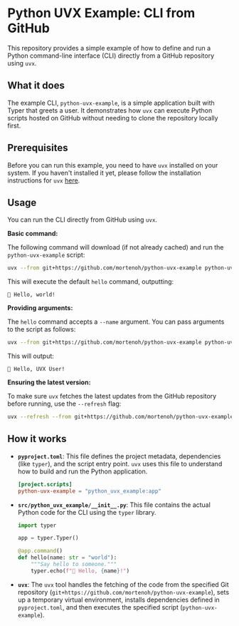 # Python UVX Example: CLI from GitHub

This repository provides a simple example of how to define and run a Python command-line interface (CLI) directly from a GitHub repository using `uvx`.

## What it does

The example CLI, `python-uvx-example`, is a simple application built with Typer that greets a user. It demonstrates how `uvx` can execute Python scripts hosted on GitHub without needing to clone the repository locally first.

## Prerequisites

Before you can run this example, you need to have `uvx` installed on your system. If you haven't installed it yet, please follow the installation instructions for `uvx` [here](https://docs.astral.sh/uv/getting-started/installation/).

## Usage

You can run the CLI directly from GitHub using `uvx`.

**Basic command:**

The following command will download (if not already cached) and run the `python-uvx-example` script:

```sh
uvx --from git+https://github.com/mortenoh/python-uvx-example python-uvx-example
```

This will execute the default `hello` command, outputting:

```
👋 Hello, world!
```

**Providing arguments:**

The `hello` command accepts a `--name` argument. You can pass arguments to the script as follows:

```sh
uvx --from git+https://github.com/mortenoh/python-uvx-example python-uvx-example --name "UVX User"
```

This will output:

```
👋 Hello, UVX User!
```

**Ensuring the latest version:**

To make sure `uvx` fetches the latest updates from the GitHub repository before running, use the `--refresh` flag:

```sh
uvx --refresh --from git+https://github.com/mortenoh/python-uvx-example python-uvx-example --name "Fresh UVX"
```

## How it works

- **`pyproject.toml`**: This file defines the project metadata, dependencies (like `typer`), and the script entry point. `uvx` uses this file to understand how to build and run the Python application.
  ```toml
  [project.scripts]
  python-uvx-example = "python_uvx_example:app"
  ```
- **`src/python_uvx_example/__init__.py`**: This file contains the actual Python code for the CLI using the `typer` library.

  ```python
  import typer

  app = typer.Typer()

  @app.command()
  def hello(name: str = "world"):
      """Say hello to someone."""
      typer.echo(f"👋 Hello, {name}!")
  ```

- **`uvx`**: The `uvx` tool handles the fetching of the code from the specified Git repository (`git+https://github.com/mortenoh/python-uvx-example`), sets up a temporary virtual environment, installs dependencies defined in `pyproject.toml`, and then executes the specified script (`python-uvx-example`).
